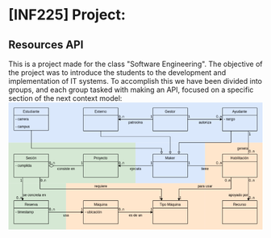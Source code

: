 # [INF225] Project:
## Resources API
This is a project made for the class "Software Engineering".
The objective of the project was to introduce the students to the development and implementation of IT systems.
To accomplish this we have been divided into groups, and each group tasked with making an API, focused on a specific section of the next context model:
![context](https://github.com/DreWulff/INF225-Project/blob/main/context.png?raw=true)
